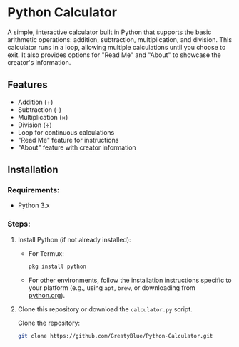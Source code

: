 # Python Calculator

A simple, interactive calculator built in Python that supports the basic arithmetic operations: addition, subtraction, multiplication, and division. This calculator runs in a loop, allowing multiple calculations until you choose to exit. It also provides options for "Read Me" and "About" to showcase the creator's information.

## Features
- Addition (+)
- Subtraction (-)
- Multiplication (×)
- Division (÷)
- Loop for continuous calculations
- "Read Me" feature for instructions
- "About" feature with creator information

## Installation

### Requirements:
- Python 3.x

### Steps:
1. Install Python (if not already installed):
   - For Termux:
     ```bash
     pkg install python
     ```
   - For other environments, follow the installation instructions specific to your platform (e.g., using `apt`, `brew`, or downloading from [python.org](https://www.python.org/downloads/)).

2. Clone this repository or download the `calculator.py` script.

   Clone the repository:
   ```bash
   git clone https://github.com/GreatyBlue/Python-Calculator.git
